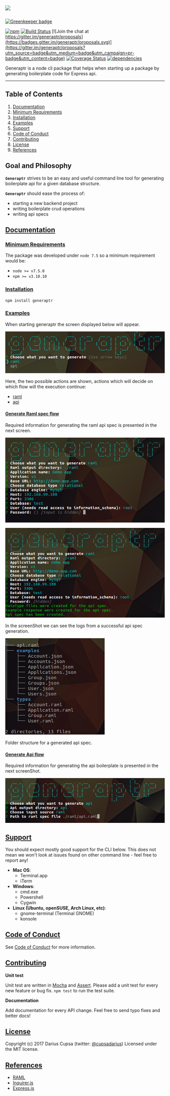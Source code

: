 ![](http://i.imgur.com/yCRAubA.png)
========

[![Greenkeeper badge](https://badges.greenkeeper.io/generaptr/generaptr.svg)](https://greenkeeper.io/)

[![npm](https://badge.fury.io/js/generaptr.svg)](http://badge.fury.io/js/generaptr) [![Build Status](https://travis-ci.org/generaptr/generaptr.svg)](http://travis-ci.org/generaptr/generaptr) [![Join the chat at https://gitter.im/generaptr/proposals](https://badges.gitter.im/generaptr/proposals.svg)](https://gitter.im/generaptr/proposals?utm_source=badge&utm_medium=badge&utm_campaign=pr-badge&utm_content=badge) [![Coverage Status](https://coveralls.io/repos/github/cupsadarius/generaptr/badge.svg?branch=develop)](https://coveralls.io/github/cupsadarius/generaptr?branch=develop) [![dependencies](https://david-dm.org/cupsadarius/generaptr.svg?theme=shields.io)](https://david-dm.org/cupsadarius/generaptr)

Generaptr is a node cli package that helps when starting up a package by generating boilerplate code for Express api.

-------
## Table of Contents
1. [Documentation](#documentation)
2. [Minimum Requirements](#minimum-requirements)
3. [Installation](#instalation)
4. [Examples](#examples)
5. [Support](#support)
6. [Code of Conduct](#code-conduct)
7. [Contributing](#contributing)
8. [License](#license)
9. [References](#references)

## Goal and Philosophy
**`Generaptr`** strives to be an easy and useful command line tool for generating boilerplate api for a given database structure.
 
**`Generaptr`** should ease the process of:
- starting a new backend project
- writing boilerplate crud operations
- writing api specs

## [Documentation](#documentation)
<a name="documentation"></a>
### [Minimum Requirements](#minimum-requirements)
<a name="minimum-requirements"></a>
The package was developed under `node 7.5` so a minimum requirement would be:
* `node >= v7.5.0`
* `npm >= v3.10.10`
### [Installation](#instalation)
<a name="instalation"></a>

``` shell
npm install generaptr
```

### [Examples](#examples)
<a name="examples"></a>

When starting generaptr the screen displayed below will appear.

![](./assets/genraptr.png)

Here, the two possible actions are shown, actions which will decide on which flow will the execution continue:
* [raml](#raml-flow)
* [api](#api-flow)
#### [Generate Raml spec flow](#raml-flow)
<a name="raml-flow"></a>

Required information for generating the raml api spec is presented in the next screen.
 
![](./assets/spec/raml-info.png)

![](./assets/spec/raml-final.png)

In the screenShot we can see the logs from a successful api spec generation.

![](./assets/spec/raml-folders.png)

Folder structure for a generated api spec.

#### [Generate Api flow](#api-flow)
<a name="api-flow"></a> 

Required information for generating the api boilerplate is presented in the next screenShot.

![](./assets/api/api-info.png)
## [Support](#support)
<a name="support"></a>
You should expect mostly good support for the CLI below. This does not mean we won't
look at issues found on other command line - feel free to report any!

- **Mac OS**:
  - Terminal.app
  - iTerm
- **Windows**:
  - cmd.exe
  - Powershell
  - Cygwin
- **Linux (Ubuntu, openSUSE, Arch Linux, etc)**:
  - gnome-terminal (Terminal GNOME)
  - konsole
## [Code of Conduct](#code-conduct)
<a name="code-conduct"></a>

See [Code of Conduct](./CODE_OF_CONDUCT.md) for more information.
## [Contributing](#contributing)
<a name="contributing"></a>

**Unit test**

Unit test are written in [Mocha](https://mochajs.org/) and [Assert](https://nodejs.org/api/assert.html). Please add a unit test for every new feature or bug fix. `npm test` to run the test suite.

**Documentation**

Add documentation for every API change. Feel free to send typo fixes and better docs!

## [License](#license)
<a name="license"></a>

Copyright (c) 2017 Darius Cupsa (twitter: [@cupsadarius](https://twitter.com/cupsadarius))
Licensed under the MIT license.
## [References](#references)
<a name="references"></a>
* [RAML](http://raml.org)
* [Inquirer.js](https://github.com/SBoudrias/Inquirer.js/)
* [Express.js](https://expressjs.com)

